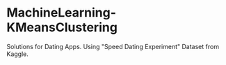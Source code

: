 # MachineLearning-KMeansClustering
 Solutions for Dating Apps. Using "Speed Dating Experiment" Dataset from Kaggle.
